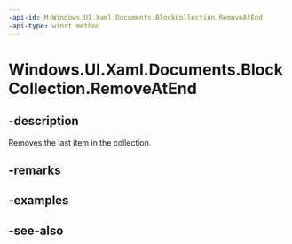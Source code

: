 ```yaml
---
-api-id: M:Windows.UI.Xaml.Documents.BlockCollection.RemoveAtEnd
-api-type: winrt method
---
```


<!-- Method syntax
public void RemoveAtEnd()
-->

# Windows.UI.Xaml.Documents.BlockCollection.RemoveAtEnd

## -description
Removes the last item in the collection.



## -remarks

## -examples

## -see-also
